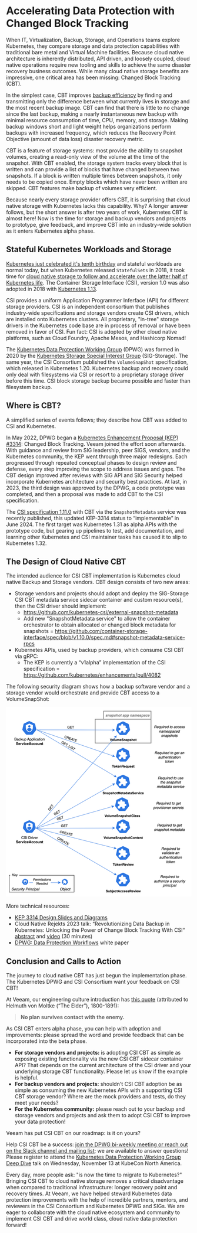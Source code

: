#  Accelerating Data Protection with Changed Block Tracking

When IT, Virtualization, Backup, Storage, and Operations teams explore Kubernetes, they compare storage and data protection capabilities with traditional bare metal and Virtual Machine facilities. Because cloud native architecture is inherently distributed, API driven, and loosely coupled, cloud native operations require new tooling and skills to achieve the same disaster recovery business outcomes. While many cloud native storage benefits are impressive, one critical area has been missing: Changed Block Tracking (CBT).

In the simplest case, CBT improves [backup efficiency](https://en.wikipedia.org/wiki/Incremental_backup) by finding and transmitting only the difference between what currently lives in storage and the most recent backup image. CBT can find that there is little to no change since the last backup, making a nearly instantaneous new backup with minimal resource consumption of time, CPU, memory, and storage. Making backup windows short and light weight helps organizations perform backups with increased frequency, which reduces the Recovery Point Objective (amount of data loss) disaster recovery metric.

CBT is a feature of storage systems: most provide the ability to snapshot volumes, creating a read-only view of the volume at the time of the snapshot. With CBT enabled, the storage system tracks every block that is written and can provide a list of blocks that have changed between two snapshots.  If a block is written multiple times between snapshots, it only needs to be copied once. Empty blocks which have never been written are skipped. CBT features make backup of volumes very efficient.

Because nearly every storage provider offers CBT, it is surprising that cloud native storage with Kubernetes lacks this capability. Why? A longer answer follows, but the short answer is after two years of work, Kubernetes CBT is almost here! Now is the time for storage and backup vendors and projects to prototype, give feedback, and improve CBT into an industry-wide solution as it enters Kubernetes alpha phase.

## Stateful Kubernetes Workloads and Storage

[Kubernetes just celebrated it's tenth birthday](https://www.cncf.io/blog/2024/06/07/kubernetes-is-ten-years-old/) and stateful workloads are normal today, but when Kubernetes released `StatefulSets` in 2018, it took time for [cloud native storage to follow and accelerate over the latter half of Kubernetes life](https://www.veeam.com/blog/stateful-vs-stateless-kubernetes.html). The Container Storage Interface (CSI), version 1.0 was also adopted in 2018 with [Kubernetes 1.13](https://kubernetes.io/blog/2018/12/03/kubernetes-1-13-release-announcement/).

CSI provides a uniform Application Programmer Inferface (API) for different storage providers. CSI is an independent consortium that publishes industry-wide specifications and storage vendors create CSI drivers, which are installed onto Kubernetes clusters. All  proprietary, "in-tree" storage drivers in the Kubernetes code base are in process of removal or have been removed in favor of CSI. Fun fact: CSI is adopted by other cloud native platforms, such as Cloud Foundry, Apache Mesos, and Hashicorp Nomad!

The [Kubernetes Data Protection Working Group](https://github.com/kubernetes/community/blob/master/wg-data-protection/README.md) (DPWG) was formed in 2020 by the [Kubernetes Storage Special Interest Group](https://github.com/kubernetes/community/tree/master/sig-storage) (SIG-Storage). The same year, the CSI Consortium published the `VolumeSnapShot` specification, which released in Kubernetes 1.20. Kubernetes backup and recovery could only deal with filesystems via CSI or resort to a proprietary storage driver before this time. CSI block storage backup became possible and faster than filesystem backup.

## Where is CBT?

A simplified series of events follows; they describe how CBT was added to CSI and Kubernetes.

In May 2022, DPWG began a [Kubernetes Enhancement Proposal (KEP) #3314](https://github.com/kubernetes/enhancements/pull/4082): Changed Block Tracking. Veeam joined the effort soon afterwards. With guidance and review from SIG leadership, peer SIGS, vendors, and the Kubernetes community, the KEP went through three major redesigns. Each progressed through repeated conceptual phases to design review and defense, every step improving the scope to address issues and gaps. The CBT design improved after reviews with SIG API and SIG Security helped incorporate Kubernetes architecture and security best practices. At last, in 2023, the third design was approved by the DPWG, a code prototype was completed, and then a proposal was made to add CBT to the CSI specification.

The [CSI specification 1.11.0](https://github.com/container-storage-interface/spec/releases/tag/v1.10.0) with CBT via the `SnapshotMetadata` service was recently published, this updated KEP-3314 status to “implementable” in June 2024. The first target was Kubernetes 1.31 as alpha APIs with the prototype code, but gearing up pipelines to test, add documentation, and learning other Kubernetes and CSI maintainer tasks has caused it to slip to Kubernetes 1.32.

## The Design of Cloud Native CBT

The intended audience for CSI CBT implementation is Kubernetes cloud native Backup and Storage vendors. CBT design consists of two new areas:

- Storage vendors and projects should adopt and deploy the SIG-Storage CSI CBT metadata service sidecar container and custom resource(s), then the CSI driver should implement:
    - https://github.com/kubernetes-csi/external-snapshot-metadata
    - Add new "SnapshotMetadata service" to allow the container orchestrator to obtain allocated or changed block metadata for snapshots = https://github.com/container-storage-interface/spec/blob/v1.10.0/spec.md#snapshot-metadata-service-rpcs
-	Kubernetes APIs, used by backup providers, which consume CSI CBT via gRPC:
    - The KEP is currently a “v1alpha” implementation of the CSI specification = https://github.com/kubernetes/enhancements/pull/4082

The following security diagram shows how a backup software vendor and a storage vendor would orchestrate and provide CBT access to a VolumeSnapShot:

![CSI-CBT-security](CSI-CBT-security.png)

More technical resources:
- [KEP 3314 Design Slides and Diagrams](https://docs.google.com/presentation/d/11nCmMkOEm5sY7zGQeXmsAV2wR7mb8HUYPKWyXhyD86o/edit#slide=id.p)
-	Cloud Native Rejekts 2023 talk: “Revolutionizing Data Backup in Kubernetes: Unlocking the Power of Change Block Tracking With CSI“ [abstract](https://cfp.cloud-native.rejekts.io/cloud-native-rejekts-na-chicago-2023/talk/HGPYB3/) and [video](https://www.youtube.com/watch?v=sV1skj7OW7Y&list=PLnfCaIV4aZe-4zfJeSl1bN9xKBhlIEGSt&index=29) (30 minutes)
-	[DPWG: Data Protection Workflows](https://github.com/kubernetes/community/blob/master/wg-data-protection/data-protection-workflows-white-paper.md) white paper

## Conclusion and Calls to Action

The journey to cloud native CBT has just begun the implementation phase. The Kubernetes DPWG and CSI Consortium want your feedback on CSI CBT!

At Veeam, our engineering culture introduction has [this quote](https://quoteinvestigator.com/2021/05/04/no-plan/) (attributed to Helmuth von Moltke (“The Elder”), 1800-1891):
> **No plan survives contact with the enemy.**


As CSI CBT enters alpha phase, you can help with adoption and improvements: please spread the word and provide feedback that can be incorporated into the beta phase. 
- __For storage vendors and projects:__ is adopting CSI CBT as simple as exposing existing functionality via the new CSI CBT sidecar container API? That depends on the current architecture of the CSI driver and your underlying storage CBT functionality. Please let us know if the example is helpful.
- __For backup vendors and projects:__ shouldn't CSI CBT adoption be as simple as consuming the new Kubernetes APIs with a supporting CSI CBT storage vendor? Where are the mock providers and tests, do they meet your needs?
- __For the Kubernetes community:__ please reach out to your backup and storage vendors and projects and ask them to adopt CSI CBT to improve your data protection!

Veeam has put CSI CBT on our roadmap: is it on yours?

Help CSI CBT be a success: [join the DPWG bi-weekly meeting or reach out on the Slack channel and mailing list](https://github.com/kubernetes/community/blob/master/wg-data-protection/README.md#meetings); we are available to answer questions! Please register to attend the [Kubernetes Data Protection Working Group Deep Dive](https://kccncna2024.sched.com/event/1hovn/kubernetes-data-protection-wg-deep-dive-dave-smith-uchida-veeam?iframe=no&w=100%25&sidebar=yes&bg=no) talk on Wednesday, November 13 at KubeCon North America.

Every day, more people ask: "is now the time to migrate to Kubernetes?" Bringing CSI CBT to cloud native storage removes a critical disadvantage when compared to traditional infrastructure: longer recovery point and recovery times. At Veeam, we have helped steward Kubernetes data protection improvements with the help of incredible partners, mentors, and reviewers in the CSI Consortium and Kubernetes DPWG and SIGs. We are eager to collaborate with the cloud native ecosystem and community to implement CSI CBT and drive world class, cloud native data protection forward!
